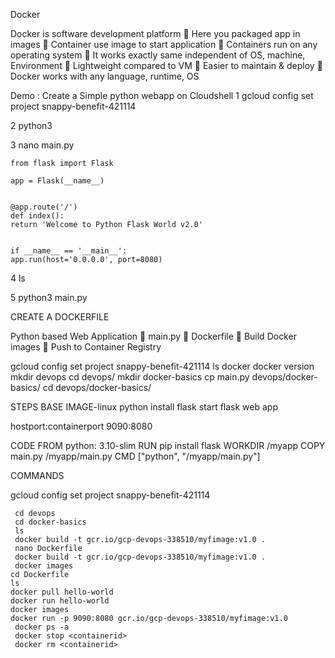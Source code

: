 Docker
 
 Docker is software development platform
 Here you packaged app in images
 Container use image to start application
 Containers run on any operating system
 It works exactly same independent of OS, machine, Environment
 Lightweight compared to VM
 Easier to maintain & deploy
 Docker works with any language, runtime, OS

Demo : Create a Simple python webapp on Cloudshell
1  gcloud config set project snappy-benefit-421114

2  python3

3  nano main.py

    
    from flask import Flask

    app = Flask(__name__)


    @app.route('/')
    def index():
    return 'Welcome to Python Flask World v2.0'


    if __name__ == '__main__':
    app.run(host='0.0.0.0', port=8080)


 4  ls
 
 5  python3 main.py

 CREATE A DOCKERFILE
 
Python based Web Application
 main.py
 Dockerfile
 Build Docker images
 Push to Container Registry 


   gcloud config set project snappy-benefit-421114
   ls
   docker
   docker version
   mkdir devops
   cd devops/
   mkdir docker-basics
   cp main.py devops/docker-basics/
   cd devops/docker-basics/   

STEPS
   BASE IMAGE-linux
   python
   install flask
   start flask web app

   hostport:containerport
   9090:8080

   
 CODE
   FROM python: 3.10-slim
   RUN pip install flask
   WORKDIR /myapp
   COPY main.py /myapp/main.py
   CMD ["python", "/myapp/main.py"]

 COMMANDS
 
 gcloud config set project snappy-benefit-421114
  
     cd devops
     cd docker-basics
     ls
     docker build -t gcr.io/gcp-devops-338510/myfimage:v1.0 .
     nano Dockerfile
     docker build -t gcr.io/gcp-devops-338510/myfimage:v1.0 .
     docker images
    cd Dockerfile
    ls
    docker pull hello-world
    docker run hello-world
    docker images
    docker run -p 9090:8080 gcr.io/gcp-devops-338510/myfimage:v1.0
     docker ps -a
     docker stop <containerid>
     docker rm <containerid>
     
